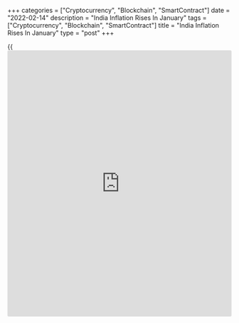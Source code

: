 +++
categories = ["Cryptocurrency", "Blockchain", "SmartContract"]
date = "2022-02-14"
description = "India Inflation Rises In January"
tags = ["Cryptocurrency", "Blockchain", "SmartContract"]
title = "India Inflation Rises In January"
type = "post"
+++

{{<iframe id="large-banner" src="https://www.bounty.group/#slide=2.0" width="100%" height="600" scrolling="no" style="border: 0px solid rgb(216, 221, 230); border-radius: 3px;">}}

India's consumer price inflation increased in January, data from the
National Statistical Office showed on Monday.

The consumer price index gained 6.01 percent year-on-year in January,
bigger than the 5.66 percent rise in December. In the same period last
year, consumer price inflation was 4.06 percent.

Likewise, food price inflation advanced to 5.43 percent from 4.05
percent in the previous month.

On a monthly basis, consumer prices dropped 0.3 percent in January,
while food prices fell more markedly by 1.32 percent.

Data showed that clothing and footwear prices climbed 8.84 percent
annually and housing increased 3.52 percent. Cost of fuel and light
gained 9.32 percent.

The central bank expects inflation to average 5.3 percent in the fiscal
year 2022 and at 4.5 percent in FY 2023.

For comments and feedback [contact](https://www.playgroundfx.com/contact/): editorial@rtt[news](https://www.letsplayfx.com/blog/forex-news-website/).com

[Economic News][1]

 **What parts of the world are seeing the best (and worst) economic
performances lately? Click[here][2] to check out our [Econ Scorecard][2]
and find out! See up-to-the-moment [ranking](https://www.playgroundfx.com/blog/crypto-exchange-ranking/)s for the best and worst
performers in [GDP][3], [unemployment rate][4], [inflation][5] and much
more.**

   1. www.rtt[news](https://www.letsplayfx.com/blog/forex-news-website/).com/Content/EconomicNews.aspx
   2. www.rtt[news](https://www.letsplayfx.com/blog/forex-news-website/).com/economic-scorecard/world-rank/retail-sales/highest-performance.aspx
   3. www.rtt[news](https://www.letsplayfx.com/blog/forex-news-website/).com/economic-scorecard/world-rank/GDP/highest-performance.aspx
   4. www.rtt[news](https://www.letsplayfx.com/blog/forex-news-website/).com/economic-scorecard/world-rank/unemployment-rate/lowest-performance.aspx
   5. www.rtt[news](https://www.letsplayfx.com/blog/forex-news-website/).com/economic-scorecard/world-rank/CPI/highest-performance.aspx